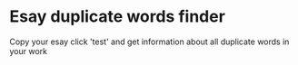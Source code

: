 # Esay duplicate words finder
Copy your esay click 'test' and get information about all duplicate words in your work
